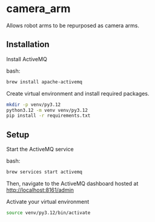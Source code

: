 # camera_arm

Allows robot arms to be repurposed as camera arms.

## Installation

Install ActiveMQ

bash:

```bash
brew install apache-activemq
```

Create virtual environment and install required packages.

```bash
mkdir -p venv/py3.12
python3.12 -m venv venv/py3.12
pip install -r requirements.txt
```

## Setup

Start the ActiveMQ service

bash:

```bash
brew services start activemq
```

Then, navigate to the ActiveMQ dashboard hosted at
[http://localhost:8161/admin](http://localhost:8161/admin)

Activate your virtual environment

```bash
source venv/py3.12/bin/activate
```
